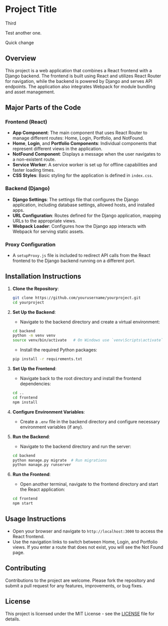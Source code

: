 # Project Title
Third

Test another one.

Quick change

## Overview

This project is a web application that combines a React frontend with a Django backend. The frontend is built using React and utilizes React Router for navigation, while the backend is powered by Django and serves API endpoints. The application also integrates Webpack for module bundling and asset management.

## Major Parts of the Code

### Frontend (React)

- **App Component**: The main component that uses React Router to manage different routes: Home, Login, Portfolio, and NotFound.
- **Home**, **Login**, and **Portfolio Components**: Individual components that represent different views in the application.
- **NotFound Component**: Displays a message when the user navigates to a non-existent route.
- **Service Worker**: A service worker is set up for offline capabilities and faster loading times.
- **CSS Styles**: Basic styling for the application is defined in `index.css`.

### Backend (Django)

- **Django Settings**: The settings file that configures the Django application, including database settings, allowed hosts, and installed apps.
- **URL Configuration**: Routes defined for the Django application, mapping URLs to the appropriate views.
- **Webpack Loader**: Configures how the Django app interacts with Webpack for serving static assets.

### Proxy Configuration

- A `setupProxy.js` file is included to redirect API calls from the React frontend to the Django backend running on a different port.

## Installation Instructions

1. **Clone the Repository**:
   ```bash
   git clone https://github.com/yourusername/yourproject.git
   cd yourproject
   ```

2. **Set Up the Backend**:
   - Navigate to the backend directory and create a virtual environment:
   ```bash
   cd backend
   python -m venv venv
   source venv/bin/activate   # On Windows use `venv\Scripts\activate`
   ```

   - Install the required Python packages:
   ```bash
   pip install -r requirements.txt
   ```

3. **Set Up the Frontend**:
   - Navigate back to the root directory and install the frontend dependencies:
   ```bash
   cd ..
   cd frontend
   npm install
   ```

4. **Configure Environment Variables**:
   - Create a `.env` file in the backend directory and configure necessary environment variables (if any).

5. **Run the Backend**:
   - Navigate to the backend directory and run the server:
   ```bash
   cd backend
   python manage.py migrate  # Run migrations
   python manage.py runserver
   ```

6. **Run the Frontend**:
   - Open another terminal, navigate to the frontend directory and start the React application:
   ```bash
   cd frontend
   npm start
   ```

## Usage Instructions

- Open your browser and navigate to `http://localhost:3000` to access the React frontend.
- Use the navigation links to switch between Home, Login, and Portfolio views. If you enter a route that does not exist, you will see the Not Found page.

## Contributing

Contributions to the project are welcome. Please fork the repository and submit a pull request for any features, improvements, or bug fixes.

## License

This project is licensed under the MIT License - see the [LICENSE](LICENSE) file for details.
